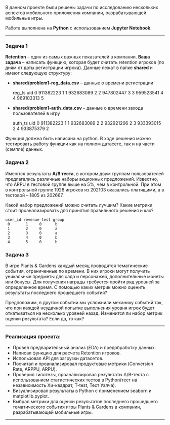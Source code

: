 В данном проекте были решены задачи по исследованию нескольких аспектов мобильного приложения компании, разрабатывающей мобильные игры.

Работа выполнена на **Python** с использованием **Jupyter Notebook**.

<hr>

### **Задача 1** 
**Retention** – один из самых важных показателей в компании. **Ваша задача** – написать функцию, которая будет 
считать retention игроков (по дням от даты регистрации игрока). Данные лежат в папке **shared** и имеют следующую структуру:

* **shared/problem1-reg_data.csv** – данные о времени регистрации

    reg_ts	uid
0	911382223	1
1	932683089	2
2	947802447	3
3	959523541	4
4	969103313	5


* **shared/problem1-auth_data.csv** – данные о времени захода пользователей в игру

    auth_ts uid
0	911382223	1
1	932683089	2
2	932921206	2
3	933393015	2
4	933875379	2

Функция должна быть написана на python. В ходе решения можно тестировать работу функции как на полном датасете, 
так и на части (сэмпле) данных.

### **Задача 2**

Имеются результаты **A/B теста**, в котором двум группам пользователей предлагались различные наборы акционных предложений. Известно, что ARPU в тестовой группе выше на 5%, чем в контрольной. При этом в контрольной группе 1928 игроков из 202103 оказались платящими, а в тестовой – 1805 из 202667.

Какой набор предложений можно считать лучшим? Какие метрики стоит проанализировать для принятия правильного решения и как?

	user_id	revenue	test group
     0	     1	   0	  b
     1	     2	   0	  a
     2	     3	   0	  a
     3	     4	   0	  b
     4	     5	   0	  b

### **Задача 3**

В игре Plants & Gardens каждый месяц проводятся тематические события, ограниченные по времени. В них игроки могут получить уникальные предметы для сада и персонажей, дополнительные монеты или бонусы. Для получения награды требуется пройти ряд уровней за определенное время. С помощью каких метрик можно оценить результаты последнего прошедшего события?

Предположим, в другом событии мы усложнили механику событий так, что при каждой неудачной попытке выполнения уровня игрок будет откатываться на несколько уровней назад. Изменится ли набор метрик оценки результата? Если да, то как?

<hr>

### **Реализация проекта:**
* Провел предварительный анализ (EDA) и предобработку данных. 
* Написал функцию для расчета Retention игроков.
* Использовал API для загрузки датасетов.
* Посчитал и проанализировал продуктовые метрики (Conversion Rate, ARPPU, ARPU).
* Проверил гипотезы, проанализировал результаты А/B-теста с использованием статистических тестов в Python(тест на независимость Хи-квадрат, T-test, Тест Уэлча).
* Визуализировал результаты в Python с применением seaborn и matplotlib.pyplot.
* Выбрал метрики для оценки результатов последнего прошедшего тематического события игры Plants & Gardens в компании, разрабатывающей мобильные игры.

<hr>
